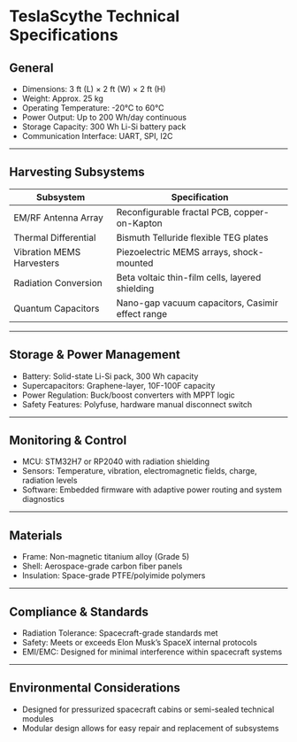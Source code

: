 # TeslaScythe Technical Specifications

## General

- Dimensions: 3 ft (L) × 2 ft (W) × 2 ft (H)
- Weight: Approx. 25 kg
- Operating Temperature: -20°C to 60°C
- Power Output: Up to 200 Wh/day continuous
- Storage Capacity: 300 Wh Li-Si battery pack
- Communication Interface: UART, SPI, I2C

---

## Harvesting Subsystems

| Subsystem                 | Specification                                   |
|---------------------------|------------------------------------------------|
| EM/RF Antenna Array       | Reconfigurable fractal PCB, copper-on-Kapton   |
| Thermal Differential      | Bismuth Telluride flexible TEG plates          |
| Vibration MEMS Harvesters | Piezoelectric MEMS arrays, shock-mounted        |
| Radiation Conversion      | Beta voltaic thin-film cells, layered shielding |
| Quantum Capacitors        | Nano-gap vacuum capacitors, Casimir effect range|

---

## Storage & Power Management

- Battery: Solid-state Li-Si pack, 300 Wh capacity
- Supercapacitors: Graphene-layer, 10F-100F capacity
- Power Regulation: Buck/boost converters with MPPT logic
- Safety Features: Polyfuse, hardware manual disconnect switch

---

## Monitoring & Control

- MCU: STM32H7 or RP2040 with radiation shielding
- Sensors: Temperature, vibration, electromagnetic fields, charge, radiation levels
- Software: Embedded firmware with adaptive power routing and system diagnostics

---

## Materials

- Frame: Non-magnetic titanium alloy (Grade 5)
- Shell: Aerospace-grade carbon fiber panels
- Insulation: Space-grade PTFE/polyimide polymers

---

## Compliance & Standards

- Radiation Tolerance: Spacecraft-grade standards met
- Safety: Meets or exceeds Elon Musk’s SpaceX internal protocols
- EMI/EMC: Designed for minimal interference within spacecraft systems

---

## Environmental Considerations

- Designed for pressurized spacecraft cabins or semi-sealed technical modules
- Modular design allows for easy repair and replacement of subsystems
